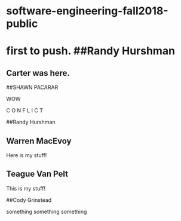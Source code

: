 # software-engineering-fall2018-public
first to push.
##Randy Hurshman
=======

## Carter was here.

##SHAWN PACARAR


WOW

C O N F L I C T

##Randy Hurshman

## Warren MacEvoy

Here is my stuff!

## Teague Van Pelt

This is my stuff!

##Cody Grinstead

something something something
